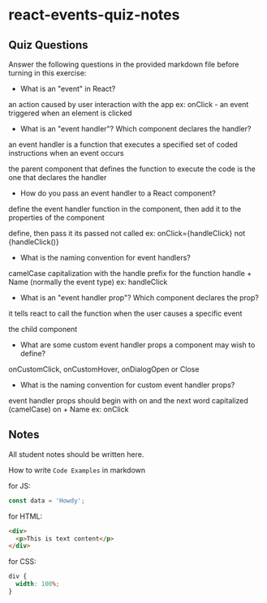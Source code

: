 # react-events-quiz-notes

## Quiz Questions

Answer the following questions in the provided markdown file before turning in this exercise:

- What is an "event" in React?

an action caused by user interaction with the app
ex: onClick - an event triggered when an element is clicked

- What is an "event handler"? Which component declares the handler?

an event handler is a function that executes a specified set of coded instructions when an event occurs

the parent component that defines the function to execute the code is the one that declares the handler

- How do you pass an event handler to a React component?

define the event handler function in the component, then add it to the properties of the component

define, then pass it
its passed not called ex: onClick={handleClick} not {handleClick()}

- What is the naming convention for event handlers?

camelCase capitalization with the handle prefix for the function
handle + Name (normally the event type)
ex: handleClick

- What is an "event handler prop"? Which component declares the prop?

it tells react to call the function when the user causes a specific event

the child component

- What are some custom event handler props a component may wish to define?

onCustomClick, onCustomHover, onDialogOpen or Close

- What is the naming convention for custom event handler props?

event handler props should begin with on and the next word capitalized (camelCase)
on + Name
ex: onClick

## Notes

All student notes should be written here.

How to write `Code Examples` in markdown

for JS:

```javascript
const data = 'Howdy';
```

for HTML:

```html
<div>
  <p>This is text content</p>
</div>
```

for CSS:

```css
div {
  width: 100%;
}
```
